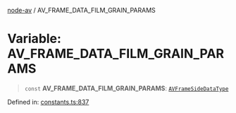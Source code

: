 [node-av](../globals.md) / AV\_FRAME\_DATA\_FILM\_GRAIN\_PARAMS

# Variable: AV\_FRAME\_DATA\_FILM\_GRAIN\_PARAMS

> `const` **AV\_FRAME\_DATA\_FILM\_GRAIN\_PARAMS**: [`AVFrameSideDataType`](../type-aliases/AVFrameSideDataType.md)

Defined in: [constants.ts:837](https://github.com/seydx/av/blob/f8631fc881b394300b1479f511d55cf1c370a87f/src/constants/constants.ts#L837)
